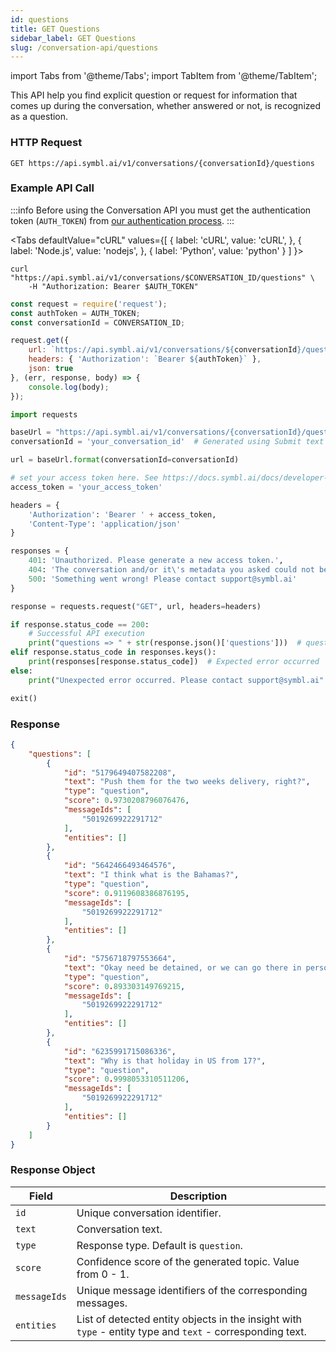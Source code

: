 ```yaml
---
id: questions
title: GET Questions
sidebar_label: GET Questions
slug: /conversation-api/questions
---
```


import Tabs from '@theme/Tabs';
import TabItem from '@theme/TabItem';

This API help you find explicit question or request for information that comes up during the conversation, whether answered or not, is recognized as a question.

### HTTP Request

`GET https://api.symbl.ai/v1/conversations/{conversationId}/questions`

### Example API Call

:::info
Before using the Conversation API you must get the authentication token (`AUTH_TOKEN`) from [our authentication process](/docs/developer-tools/authentication).
:::

<Tabs
  defaultValue="cURL"
  values={[
    { label: 'cURL', value: 'cURL', },
    { label: 'Node.js', value: 'nodejs', },
    { label: 'Python', value: 'python' }
  ]
}>
<TabItem value="cURL">

```shell
curl "https://api.symbl.ai/v1/conversations/$CONVERSATION_ID/questions" \
    -H "Authorization: Bearer $AUTH_TOKEN"
```
</TabItem>

<TabItem value="nodejs">

```js
const request = require('request');
const authToken = AUTH_TOKEN;
const conversationId = CONVERSATION_ID;

request.get({
    url: `https://api.symbl.ai/v1/conversations/${conversationId}/questions`,
    headers: { 'Authorization': `Bearer ${authToken}` },
    json: true
}, (err, response, body) => {
    console.log(body);
});
```

</TabItem>
<TabItem value="python">

```py
import requests

baseUrl = "https://api.symbl.ai/v1/conversations/{conversationId}/questions"
conversationId = 'your_conversation_id'  # Generated using Submit text end point

url = baseUrl.format(conversationId=conversationId)

# set your access token here. See https://docs.symbl.ai/docs/developer-tools/authentication
access_token = 'your_access_token'

headers = {
    'Authorization': 'Bearer ' + access_token,
    'Content-Type': 'application/json'
}

responses = {
    401: 'Unauthorized. Please generate a new access token.',
    404: 'The conversation and/or it\'s metadata you asked could not be found, please check the input provided',
    500: 'Something went wrong! Please contact support@symbl.ai'
}

response = requests.request("GET", url, headers=headers)

if response.status_code == 200:
    # Successful API execution
    print("questions => " + str(response.json()['questions']))  # questions object containing question id, text, type, score, messageIds,entities
elif response.status_code in responses.keys():
    print(responses[response.status_code])  # Expected error occurred
else:
    print("Unexpected error occurred. Please contact support@symbl.ai" + ", Debug Message => " + str(response.text))

exit()
```

</TabItem>
</Tabs>

### Response

```json
{
    "questions": [
        {
            "id": "5179649407582208",
            "text": "Push them for the two weeks delivery, right?",
            "type": "question",
            "score": 0.9730208796076476,
            "messageIds": [
                "5019269922291712"
            ],
            "entities": []
        },
        {
            "id": "5642466493464576",
            "text": "I think what is the Bahamas?",
            "type": "question",
            "score": 0.9119608386876195,
            "messageIds": [
                "5019269922291712"
            ],
            "entities": []
        },
        {
            "id": "5756718797553664",
            "text": "Okay need be detained, or we can go there in person and support them?",
            "type": "question",
            "score": 0.893303149769215,
            "messageIds": [
                "5019269922291712"
            ],
            "entities": []
        },
        {
            "id": "6235991715086336",
            "text": "Why is that holiday in US from 17?",
            "type": "question",
            "score": 0.9998053310511206,
            "messageIds": [
                "5019269922291712"
            ],
            "entities": []
        }
    ]
}
```

### Response Object

Field  | Description
---------- | ------- |
```id``` | Unique conversation identifier.
```text``` | Conversation text.
```type``` | Response type. Default is `question`.
```score``` | Confidence score of the generated topic. Value from 0 - 1.
```messageIds``` | Unique message identifiers of the corresponding messages.
```entities``` | List of detected entity objects in the insight with `type` - entity type and `text` - corresponding text.

